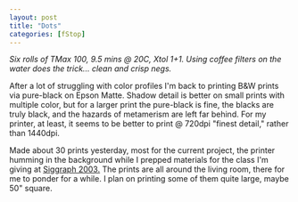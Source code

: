 ```yaml
---
layout: post
title: "Dots"
categories: [fStop]
---
```

<i>Six rolls of TMax 100, 9.5 mins @ 20C, Xtol 1+1. Using coffee filters on the water does the trick... clean and crisp negs.</i>

After a lot of struggling with color profiles I'm back to printing B&W prints via pure-black on Epson Matte. Shadow detail is better on small prints with multiple color, but for a larger print the pure-black is fine, the blacks are truly black, and the hazards of metamerism are left far behind. For my printer, at least, it seems to be better to print @ 720dpi "finest detail," rather than 1440dpi.

Made about 30 prints yesterday, most for the current project, the printer humming in the background while I prepped materials for the class I'm giving at <a href="http://www.siggraph.org/s2003/" target="linkframe">Siggraph 2003.</a> The prints are all around the living room, there for me to ponder for a while. I plan on printing some of them quite large, maybe 50" square.

<!--more-->

